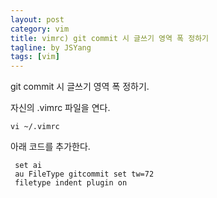 ```yaml
---
layout: post
category: vim
title: vimrc) git commit 시 글쓰기 영역 폭 정하기
tagline: by JSYang
tags: [vim]
---
```


git commit 시 글쓰기 영역 폭 정하기.

자신의 .vimrc 파일을 연다.

`vi ~/.vimrc`

아래 코드를 추가한다.

~~~~~~~~
 set ai
 au FileType gitcommit set tw=72
 filetype indent plugin on
~~~~~~~~

